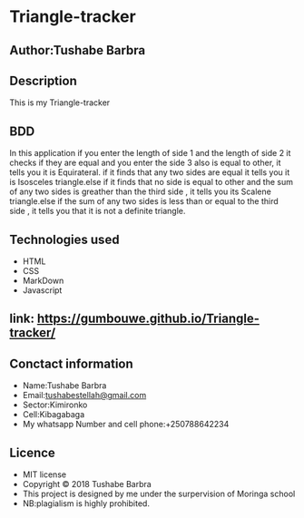 # Triangle-tracker
## Author:Tushabe Barbra
## Description
This is my Triangle-tracker
## BDD
In this application if you enter the length of side 1 and the length of side 2 it checks if they are equal and you enter the side 3 also is equal to other, it tells you it is Equirateral.
if it finds that any two sides are equal it tells you it is Isosceles triangle.else if it finds that no side is equal to other and the sum of any two sides is greather than the third side , it tells you its Scalene triangle.else if the sum of any two sides is less than or equal to the third side , it tells you that it is not a definite triangle.
## Technologies used
* HTML
* CSS
* MarkDown
* Javascript
## link: https://gumbouwe.github.io/Triangle-tracker/
## Conctact information
* Name:Tushabe Barbra
* Email:tushabestellah@gmail.com
* Sector:Kimironko
* Cell:Kibagabaga
* My whatsapp Number and cell phone:+250788642234 
## Licence
* MIT license
* Copyright © 2018 Tushabe Barbra
* This project is designed by me under the surpervision of Moringa school
* NB:plagialism is highly prohibited.